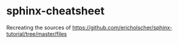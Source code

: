 # sphinx-cheatsheet

Recreating the sources of https://github.com/ericholscher/sphinx-tutorial/tree/master/files
